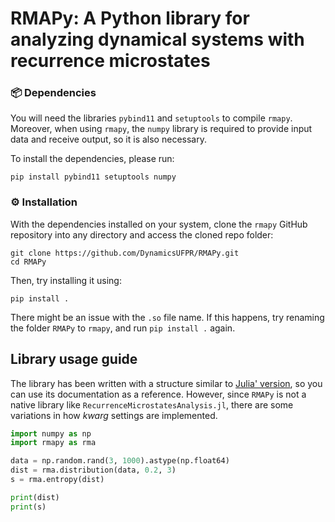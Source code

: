 # RMAPy: A Python library for analyzing dynamical systems with recurrence microstates

### 📦 Dependencies

You will need the libraries `pybind11` and `setuptools` to compile `rmapy`. Moreover, when using `rmapy`,
the `numpy` library is required to provide input data and receive output, so it is also necessary.

To install the dependencies, please run:
```text
pip install pybind11 setuptools numpy
```

### ⚙️ Installation

With the dependencies installed on your system, clone the `rmapy` GitHub
repository into any directory and access the cloned repo folder:
```text
git clone https://github.com/DynamicsUFPR/RMAPy.git
cd RMAPy
```

Then, try installing it using:
```text
pip install .
```

There might be an issue with the `.so` file name. If this happens,
try renaming the folder `RMAPy` to `rmapy`, and run `pip install .` again.

## Library usage guide

The library has been written with a structure similar to [Julia' version](https://github.com/DynamicsUFPR/RecurrenceMicrostatesAnalysis.jl),
so you can use its documentation as a reference. However, since `RMAPy` is not a native library like `RecurrenceMicrostatesAnalysis.jl`, there are
some variations in how *kwarg* settings are implemented.

```python
import numpy as np
import rmapy as rma

data = np.random.rand(3, 1000).astype(np.float64)
dist = rma.distribution(data, 0.2, 3)
s = rma.entropy(dist)

print(dist)
print(s)
```
